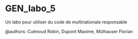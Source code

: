 # GEN_labo_5
Un labo pour utiliser du code de multinationale responsable

@authors: Cuénoud Robin, Dupont Maxime, Mülhauser Florian
